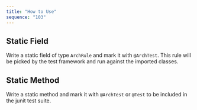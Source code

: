 ```yaml
---
title: "How to Use"
sequence: "103"
---
```


## Static Field

Write a static field of type `ArchRule` and mark it with `@ArchTest`.
This rule will be picked by the test framework and run against the imported classes.

## Static Method

Write a static method and mark it with `@ArchTest` or `@Test` to be included in the junit test suite.
